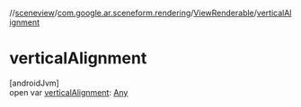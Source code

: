 //[sceneview](../../../index.md)/[com.google.ar.sceneform.rendering](../index.md)/[ViewRenderable](index.md)/[verticalAlignment](vertical-alignment.md)

# verticalAlignment

[androidJvm]\
open var [verticalAlignment](vertical-alignment.md): [Any](https://kotlinlang.org/api/latest/jvm/stdlib/kotlin/-any/index.html)

